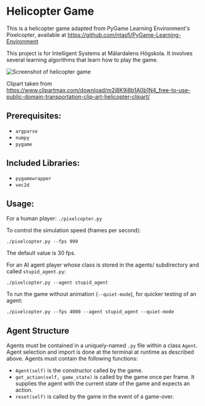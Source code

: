 # Helicopter Game

This is a helicopter game adapted from PyGame Learning Environment's Pixelcopter, available at https://github.com/ntasfi/PyGame-Learning-Environment

This project is for Intelligent Systems at Mälardalens Högskola. It involves several learning algorithms that learn how to play the game.

![Screenshot of helicopter game](https://github.com/uzgit/helicopter-game/blob/master/images/screenshot_with_helicopter.png)

Clipart taken from https://www.clipartmax.com/download/m2i8K9i8b1A0b1N4_free-to-use-public-domain-transportation-clip-art-helicopter-clipart/

## Prerequisites:

* ```argparse```
* ```numpy```
* ```pygame```

## Included Libraries:

* ```pygamewrapper```
* ```vec2d```

## Usage:

For a human player:
```./pixelcopter.py```


To control the simulation speed (frames per second):

```./pixelcopter.py --fps 999```

The default value is 30 fps.


For an AI agent player whose class is stored in the agents/ subdirectory and called ```stupid_agent.py```:

```./pixelcopter.py --agent stupid_agent```


To run the game without animation (```--quiet-mode```), for quicker testing of an agent:

```./pixelcopter.py --fps 4000 --agent stupid_agent --quiet-mode```


## Agent Structure

Agents must be contained in a uniquely-named ```.py``` file within a class ```Agent```. Agent selection and import is done at the terminal at runtime as described above. Agents must contain the following functions:

* ```Agent(self)``` is the constructor called by the game.
* ```get_action(self, game_state)``` is called by the game once per frame. It supplies the agent with the current state of the game and expects an action.
* ```reset(self)``` is called by the game in the event of a game-over.
